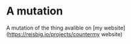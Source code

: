 # A mutation
A mutation of the thing avalible on [my website](https://reisbig.io/projects/countermy website)

